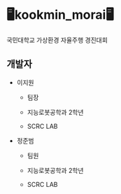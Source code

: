 # 🖥kookmin_morai🖥
국민대학교 가상환경 자율주행 경진대회
## 개발자
- 이지원
  - 팀장

  - 지능로봇공학과 2학년

  - SCRC LAB

- 정준범

  - 팀원

  - 지능로봇공학과 2학년

  - SCRC LAB
